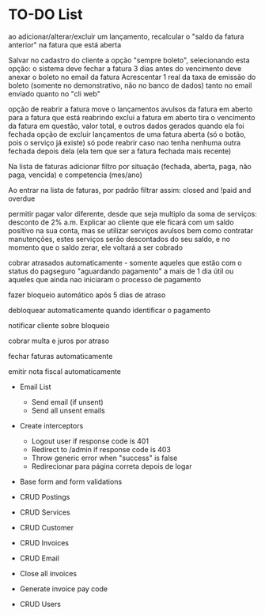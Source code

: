 # TO-DO List

ao adicionar/alterar/excluir um lançamento, recalcular o "saldo da fatura anterior" na fatura que está aberta

Salvar no cadastro do cliente a opção "sempre boleto", selecionando esta opção:
  o sistema deve fechar a fatura 3 dias antes do vencimento
  deve anexar o boleto no email da fatura
  Acrescentar 1 real da taxa de emissão do boleto (somente no demonstrativo, não no banco de dados) tanto no email enviado quanto no "cli web"

opção de reabrir a fatura
  move o lançamentos avulsos da fatura em aberto para a fatura que está reabrindo
  exclui a fatura em aberto
  tira o vencimento da fatura em questão, valor total, e outros dados gerados quando ela foi fechada
  opção de excluir lançamentos de uma fatura aberta (só o botão, pois o serviço já existe)
  só pode reabrir caso nao tenha nenhuma outra fechada depois dela (ela tem que ser a fatura fechada mais recente)

Na lista de faturas adicionar filtro por situação (fechada, aberta, paga, não paga, vencida) e competencia (mes/ano)

Ao entrar na lista de faturas, por padrão filtrar assim: closed and !paid and overdue

permitir pagar valor diferente, desde que seja multiplo da soma de serviços: desconto de 2% a.m.
  Explicar ao cliente que ele ficará com um saldo positivo na sua conta, mas se utilizar serviços avulsos bem como contratar manutenções, estes serviços serão descontados do seu saldo, e no momento que o saldo zerar, ele voltará a ser cobrado

cobrar atrasados automaticamente - somente aqueles que estão com o status do pagseguro "aguardando pagamento" a mais de 1 dia útil ou aqueles que ainda nao iniciaram o processo de pagamento

fazer bloqueio automático após 5 dias de atraso

debloquear automaticamente quando identificar o pagamento

notificar cliente sobre bloqueio

cobrar multa e juros por atraso

fechar faturas automaticamente

emitir nota fiscal automaticamente





- Email List
  - Send email (if unsent)
  - Send all unsent emails

- Create interceptors
  - Logout user if response code is 401
  - Redirect to /admin if response code is 403
  - Throw generic error when "success" is false
  - Redirecionar para página correta depois de logar

- Base form and form validations

- CRUD Postings
- CRUD Services
- CRUD Customer
- CRUD Invoices
- CRUD Email
- Close all invoices
- Generate invoice pay code
- CRUD Users
